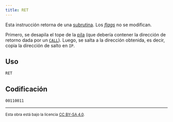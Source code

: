 ```yaml
---
title: RET
---
```


Esta instrucción retorna de una [subrutina](/docs/cpu/#subrutinas). Los [_flags_](/docs/cpu/#flags) no se modifican.

Primero, se desapila el tope de la [pila](/docs/cpu/#pila) (que debería contener la dirección de retorno dada por un [`CALL`](/docs/cpu/instructions/call/)). Luego, se salta a la dirección obtenida, es decir, copia la dirección de salto en `IP`.

## Uso

```vonsim
RET
```

## Codificación

`00110011`

---

<small>Esta obra está bajo la licencia <a target="_blank" rel="license noopener noreferrer" href="http://creativecommons.org/licenses/by-sa/4.0/">CC BY-SA 4.0</a>.</small>
